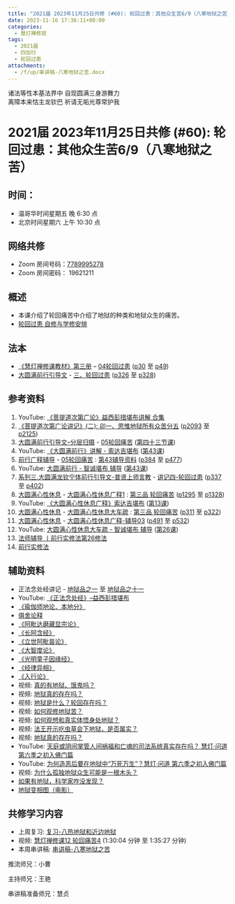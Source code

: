 ```yaml
---
title: "2021届 2023年11月25日共修 (#60): 轮回过患：其他众生苦6/9（八寒地狱之苦）"
date: 2023-11-16 17:36:11+00:00
categories:
  - 慧灯禅修班
tags:
  - 2021届
  - 四加行
  - 轮回过患
attachments:
  - /f/up/串讲稿-八寒地狱之苦.docx
---
```

诸法等性本基法界中 自现圆满三身游舞力\
离障本来怙主龙钦巴 祈请无垢光尊常护我

# 2021届 2023年11月25日共修 (#60): 轮回过患：其他众生苦6/9（八寒地狱之苦）

## 时间：

* 温哥华时间星期五 晚 6:30 点
* 北京时间星期六 上午 10:30 点

## 网络共修

* Zoom 房间号码：[7789995278](https://us02web.zoom.us/j/7789995278?pwd=VjZmbWJFY2k2K0E5RVB2cTNIQmhqUT09)
* Zoom 房间密码： 19621211

## 概述

* 本课介绍了轮回痛苦中介绍了地狱的种类和地狱众生的痛苦。 
* [轮回过患 自修与学修安排](https://fohuifayu.com/index.php/huideng-jiangtang/chanxiuke/zen-03/8654-zen03-lhgh?title=)

## 法本

* [《慧灯禅修课教材》第三册](https://huidengchanxiu.net/books/b3/) – [04轮回过患](https://huidengchanxiu.net/books/b3/3-04) ([p30](https://huidengchanxiu.net/books/b3/3-04/#p30) 至 [p49](https://huidengchanxiu.net/books/b3/3-04/#p49))
* [大圆满前行引导文](https://huidengchanxiu.net/books/dymqx) - [三、轮回过患](https://huidengchanxiu.net/refs/dymxxxx/dymxxxx-dcs/#p285) ([p326](https://huidengchanxiu.net/books/dymqx/#p326) 至 [p328](https://huidengchanxiu.net/books/dymqx/#p328))

## 参考资料

1. YouTube: [《菩提道次第广论》益西彭措堪布讲解 合集](https://www.youtube.com/playlist?list=PLvhysUtdbxCBq9MxPLr6pauLmbwndXY9o)
2. [《菩提道次第广论讲记》(二): ](https://huidengchanxiu.net/refs/ptdcdgl/2/) [卯一、思惟地狱所有众苦分五](https://huidengchanxiu.net/refs/ptdcdgl/2/#%E5%8D%AF%E4%B8%80%E6%80%9D%E6%83%9F%E5%9C%B0%E7%8B%B1%E6%89%80%E6%9C%89%E4%BC%97%E8%8B%A6%E5%88%86%E4%BA%94--%E5%A4%A7%E6%9C%89%E6%83%85%E5%9C%B0%E7%8B%B1--%E8%BF%91%E8%BE%B9%E5%9C%B0%E7%8B%B1--%E5%AF%92%E5%86%B7%E5%9C%B0%E7%8B%B1--%E7%8B%AC%E4%B8%80%E5%9C%B0%E7%8B%B1--%E5%A6%82%E4%BD%95%E5%B0%86%E5%BF%86%E5%BF%B5%E5%9C%B0%E7%8B%B1%E8%8B%A6%E8%BD%AC%E4%B8%BA%E5%AE%9E%E4%BF%AE) ([p2093](https://huidengchanxiu.net/refs/ptdcdgl/2/#p2093) 至 [p2125](https://huidengchanxiu.net/refs/ptdcdgl/2/#p2125))
3. [大圆满前行引导文–分层归摄](https://huidengchanxiu.net/refs/qxgs/dymqx-fcgs) - [05轮回痛苦](https://huidengchanxiu.net/refs/qxgs/qxgs-05lh) ([第四十三节课](https://huidengchanxiu.net/refs/qxgs/qxgs-05lh/#%E7%AC%AC%E5%9B%9B%E5%8D%81%E4%B8%89%E8%8A%82%E8%AF%BE))
4. YouTube: [](https://www.youtube.com/playlist?list=PL0ERwy6s1uTeLz5leHEj-VcSWrU6TnVMW)[《大圆满前行》讲解 - 索达吉堪布](https://www.youtube.com/playlist?list=PLAEqXn671Ln66sSBYjhRRLNrAGJwgSXnU) ([](https://www.youtube.com/watch?v=c5AjLcQdP-4&list=PLAEqXn671Ln66sSBYjhRRLNrAGJwgSXnU&index=28)[第43课](https://www.youtube.com/watch?v=-1u71QzfVaA&list=PLAEqXn671Ln66sSBYjhRRLNrAGJwgSXnU&index=43))
5. [前行广释辅导](https://huidengchanxiu.net/refs/fudao) - [05轮回痛苦](https://huidengchanxiu.net/refs/qxgs/fudao/qxgsfd-05lh) : [第43辅导资料](https://huidengchanxiu.net/refs/qxgs/fudao/qxgsfd-05lh/#%E5%89%8D%E8%A1%8C%E5%B9%BF%E9%87%8A%E7%AC%AC43%E8%AF%BE%E8%BE%85%E5%AF%BC%E8%B5%84%E6%96%99) ([p384](https://huidengchanxiu.net/refs/qxgs/fudao/qxgsfd-05lh/#p384) 至 [p477](https://huidengchanxiu.net/refs/qxgs/fudao/qxgsfd-05lh/#p477))
6. YouTube: [大圆满前行 - 智诚堪布 辅导](https://www.youtube.com/playlist?list=PL5y-PP7QihJ1FDiiv_7WsC1qogohiquEL) ([第43课](https://www.youtube.com/watch?v=da6PBHrsgdo&list=PL5y-PP7QihJ1FDiiv_7WsC1qogohiquEL&index=43))
7. [系列三.大圆满龙钦宁体前行引导文-普贤上师言教](https://huidengchanxiu.net/refs/s3) - [](https://huidengchanxiu.net/refs/xmfw/s3/s3-ydw4-lhgh)[讲记四-轮回过患](https://huidengchanxiu.net/refs/xmfw/s3/s3-ydw4-lhgh) ([p337](https://huidengchanxiu.net/refs/xmfw/s3/s3-ydw4-lhgh/#p337) 至 [p402](https://huidengchanxiu.net/refs/xmfw/s3/s3-ydw4-lhgh/#p402))
8. [大圆满心性休息](https://huidengchanxiu.net/refs/dymxxxx) - [大圆满心性休息广释1](https://huidengchanxiu.net/refs/dymxxxx/dymxxxx-gs1) : [第三品 轮回痛苦](https://huidengchanxiu.net/refs/dymxxxx/dymxxxx-gs1#%E7%AC%AC%E4%B8%89%E5%93%81-%E8%BD%AE%E5%9B%9E%E7%97%9B%E8%8B%A6) ([p1295](https://huidengchanxiu.net/refs/dymxxxx/dymxxxx-gs1/#p1295) 至 [p1328](https://huidengchanxiu.net/refs/dymxxxx/dymxxxx-gs1/#p1328))
9. YouTube: [《大圆满心性休息广释》索达吉堪布](https://www.youtube.com/playlist?list=PLAnEIprIVklebrDFUKaC67LssdOO2y87p) ([第13课](https://www.youtube.com/watch?v=dzqBUQSW2wg&list=PLAnEIprIVklebrDFUKaC67LssdOO2y87p&index=13))
10. [大圆满心性休息](https://huidengchanxiu.net/refs/dymxxxx) - [大圆满心性休息大车疏](https://huidengchanxiu.net/refs/dymxxxx/dymxxxx-dcs) : [第三品 轮回痛苦](https://huidengchanxiu.net/refs/dymxxxx/dymxxxx-dcs/#%E7%AC%AC%E4%B8%89%E5%93%81-%E8%BD%AE%E5%9B%9E%E7%97%9B%E8%8B%A6) ([p311](https://huidengchanxiu.net/refs/dymxxxx/dymxxxx-dcs/#p311) 至 [p322](https://huidengchanxiu.net/refs/dymxxxx/dymxxxx-dcs/#p322))
11. [大圆满心性休息](https://huidengchanxiu.net/refs/dymxxxx) - [大圆满心性休息广释-辅导03](https://huidengchanxiu.net/refs/dymxxxx/fudao/fd-03) [](https://huidengchanxiu.net/refs/dymxxxx/fudao/fd-01#%E7%AC%AC%E4%BA%8C%E5%93%81%E5%AF%BF%E5%91%BD%E6%97%A0%E5%B8%B8)([p491](https://huidengchanxiu.net/refs/dymxxxx/fudao/fd-03/#p491) 至 [p532](https://huidengchanxiu.net/refs/dymxxxx/fudao/fd-03/#p532))
12. YouTube: [大圆满心性休息大车疏 - 智诚堪布 辅导](https://www.youtube.com/playlist?list=PL5y-PP7QihJ1Gh3w_hYZMkn4AWFXr_2iu) ([第26课](https://www.youtube.com/watch?v=GekDgDDhtPc&list=PL5y-PP7QihJ1Gh3w_hYZMkn4AWFXr_2iu&index=27))
13. [法师辅导 丨前行实修法第26修法](https://www.riyuebianzhao.com/%E5%88%9D%E7%BA%A7/%E5%8A%A0%E8%A1%8C/%E5%89%8D%E8%A1%8C%E5%AE%9E%E4%BF%AE%E6%B3%95/%E6%B3%95%E5%B8%88%E8%BE%85%E5%AF%BC-%E4%B8%A8%E5%89%8D%E8%A1%8C%E5%AE%9E%E4%BF%AE%E6%B3%95%E7%AC%AC26%E4%BF%AE%E6%B3%95)
14. [前行实修法 ](https://www.riyuebianzhao.com/%E5%88%9D%E7%BA%A7/%E5%8A%A0%E8%A1%8C/%E5%89%8D%E8%A1%8C%E5%AE%9E%E4%BF%AE%E6%B3%95)

## 辅助资料

* 正法念处经讲记 - [地狱品之一](https://www.huidengchanxiu.net/refs/misc/zfncj02#%E5%9C%B0%E7%8B%B1%E5%93%81%E4%B9%8B%E4%B8%80) 至 [地狱品之十一](https://www.huidengchanxiu.net/refs/misc/zfncj05#%E5%9C%B0%E7%8B%B1%E5%93%81%E4%B9%8B%E5%8D%81%E4%B8%80-1)
* YouTube: [《正法念处经》–益西彭措堪布](https://www.youtube.com/playlist?list=PLpQ93rK3nqoAvQtdM2fhkG6OhUDSuEq3H)
* [《瑜伽师地论．本地分》](https://www.quanxue.cn/ct_fojia/yujiashid/yujiashid02.html)
* [俱舍论释](https://mingguang.im/reading/%E4%BF%B1%E8%88%8D%E8%AE%BA%E9%87%8A/%E8%AF%91%E5%BA%8F)
* [《阿毗达磨藏显宗论》](https://weread.qq.com/web/reader/dbf322505b6d33dbf02916bkc81322c012c81e728d9d180)
* [《长阿含经》](https://www.quanxue.cn/ct_fojia/changahanindex.html)
* [《立世阿毗昙论》](https://weread.qq.com/web/reader/8a032a405c11218a059caa3)
* [《大智度论》](https://www.quanxue.cn/ct_fojia/dazhidulindex.html)
* [《光明童子因缘经》](https://www.mianfeidu.com/book/935/6e1c2c19d2eb9.html)
* [《经律异相》](http://www.qldzj.com/htmljw/1465-ml.htm) 
* [《入行论》](https://huidengchanxiu.net/refs/rxl)
* [](https://huidengchanxiu.net/refs/rxl)视频: [真的有地狱、饿鬼吗？](https://fohuifayu.com/index.php/shipin-jingcui/wenda-zhailu/2826-V16132-V03)
* 视频: [地狱真的存在吗？](https://fohuifayu.com/index.php/shipin-jingcui/wenda-zhailu/5395-V18102-V07)
* 视频: [地狱是什么？轮回存在吗？](https://fohuifayu.com/index.php/shipin-jingcui/jingcai-shipin/1094-Y00002?title=)
* [](https://fohuifayu.com/index.php/shipin-jingcui/wenda-zhailu/2826-V16132-V03)视频: [如何观修地狱苦？](https://fohuifayu.com/index.php/shipin-jingcui/jingcai-shipin/2211-Y16015-Y05)
* 视频: [如何观想和真实体悟身处地狱？](https://fohuifayu.com/index.php/shipin-jingcui/wenda-zhailu/2582-V16084-V01)
* 视频: [法王开示吃虫草会下地狱，是否属实？](https://fohuifayu.com/index.php/shipin-jingcui/wenda-zhailu/2826-V16132-V03)
* 视频: [地狱真的存在吗？](https://fohuifayu.com/index.php/shipin-jingcui/wenda-zhailu/5395-V18102-V07)
* YouTube: [天庭或阴间掌管人间祸福和亡魂的司法系统真实存在吗？ 慧灯·问道 第六季之初入佛门篇](https://www.youtube.com/watch?v=hcmgCJxRJvA)
* YouTube: [为何造恶后要在地狱中“万死万生”？慧灯·问道 第六季之初入佛门篇](https://www.youtube.com/watch?v=x2ZwJuTHvhs&list=PLWE2sjMBvXgIa2ZI5MawWCDJuxeXCtn3f&index=12)
* 视频: [为什么孤独地狱众生可能是一根木头？](https://fohuifayu.com/index.php/shipin-jingcui/wenda-zhailu/3551-V17077-V17) 
* [如果有地狱，科学家咋没发现？](https://mp.weixin.qq.com/s?__biz=Mzk0MTM4ODM1Mw==&mid=2247486142&idx=1&sn=4fa4a84f79e05c771e2cbfab30cffb20&chksm=c2d26d90f5a5e486d394ba6a4adbde0770e9ed23ff8573b623d0ab7e00812f994130dbd6c1ba&scene=1&subscene=10000&sessionid=1694036990&clicktime=1694042108&enterid=1694042108&ascene=56&realreporttime=1694042108876&forceh5=1&devicetype=android-30&version=28002548&nettype=WIFI&lang=en&exportkey=n_ChQIAhIQFMzjsPAxDwNFhl50xCjoJRLNAQIE97dBBAEAAAAAAKZtASo%2BL6gAAAAOpnltbLcz9gKNyK89dVj0CFN7eqtGrZ%2Ffcdz%2FIXwg0LutG5UP8ibxnuVsMLJ6Ijm7smHnhqietxS7Ht78GDFDsBgggtioHfTUkHEKLrCyVVFP2sAUda6H3p0%2FLOOi0U0iaQS0ciJlE%2F0wOheNNYoYFFv%2FjiXVHei1VUScA1XwKF6eYl2m4TEcMF5MonVakV2RYT22w3%2F4023hwLwTro%2Bj7sRSBX%2B6IFHhTitFzpmYX5YeqU7npZc%3D&pass_ticket=kjv9CKprfOWX2KVh6pFK1FJyS%2Bk3YUWSpTWz2oOV6SKvQhpPDxtiI3BPvKSxLy5B&wx_header=3)
* [地狱变相图（电影）](https://mp.weixin.qq.com/s?__biz=MzkwMzA0Nzg2Mg==&mid=2247595330&idx=2&sn=8d65e66c5680bd9cc39e3408acb6d9eb&chksm=c09f0a9bf7e8838d8d8f429b32486009430bb1cffbaab68b11bd749cd69d9b3c45179efdf8ad&xtrack=1&scene=90&subscene=93&sessionid=1700434069&clicktime=1700435107&enterid=1700435107&ascene=56&devicetype=android-30&version=28002548&nettype=talkmobile.co.uk&lang=en&exportkey=n_ChQIAhIQ7tAH3ruR7IeJOSFWAUFw8RLZAQIE97dBBAEAAAAAAMZdOuLE35wAAAAOpnltbLcz9gKNyK89dVj0pDgwozT0XrRb7N679sGqUAVSHqNSNZfj09l46r6Wv0%2B5gxRhKchlq7yqZs%2BF3VtJ8SnaSXnWHwEZQThRjMGq0Mtiif9DxFifTROSUJ0C5w1jN2UPFmXg0lk80wyd9mt6FUraY2DW9SYEVIymR2QlEpoBuEyo5mOOf6qGtk9fZgByrZbNPljHno3ikKjjjvahPQ75pupjVBIOA3DK%2Bn9TXC7D1EXKIcojrNv1dWcYSy5LTQs%3D&pass_ticket=VrIHLerEsSVl7u83VTR3fFNUIhr2mtD5wEr3UxuAzgW56Z99jZbRxlk7sSFm0Efzrvp4lZ4EOMp64vzfjSSJAw%3D%3D&wx_header=3)

[](https://dafahao.com/hell-entrance-scene.html)

## **共修学习内容**

* 上周复习: [](https://www.huidengvan.com/f/up/%E4%B8%B2%E8%AE%B2%E7%A8%BF-%E7%94%9F%E8%8B%A6%E8%80%81%E8%8B%A6.ppt)[](https://www.huidengvan.com/f/up/%E4%B8%8A%E5%91%A8%E5%A4%8D%E4%B9%A0-%E7%97%85%E8%8B%A6.docx)[](https://www.huidengvan.com/f/up/%E4%B8%B2%E8%AE%B2%E7%A8%BF-%E7%88%B1%E5%88%AB%E7%A6%BB%E8%8B%A6.docx)[](/f/up/上周复习-不欲临苦.docx)[复习-八热地狱和近边地狱](/f/up/复习-八热地狱和近边地狱.docx)
* [](/f/up/串讲稿-人生八苦.pdf)视频: [慧灯禅修课12 轮回痛苦4](https://fohuifayu.com/index.php/huideng-jiangtang/chanxiuke/zen-03/1106-l16009) (1:30:04 分钟 至 1:35:27 分钟)
* 本周串讲稿: [串讲稿-八寒地狱之苦](/f/up/串讲稿-八寒地狱之苦.docx)

推流师兄：小曹

主持师兄：王艳

串讲稿准备师兄：慧贞